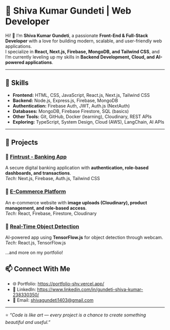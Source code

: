 # 🌟 Shiva Kumar Gundeti | Web Developer  

Hi! 👋 I’m **Shiva Kumar Gundeti**, a passionate **Front-End & Full-Stack Developer** with a love for building modern, scalable, and user-friendly web applications.  
I specialize in **React, Next.js, Firebase, MongoDB, and Tailwind CSS**, and I’m currently leveling up my skills in **Backend Development, Cloud, and AI-powered applications**.  

---

## 🚀 Skills  
- **Frontend:** HTML, CSS, JavaScript, React.js, Next.js, Tailwind CSS  
- **Backend:** Node.js, Express.js, Firebase, MongoDB  
- **Authentication:** Firebase Auth, JWT, Auth.js (NextAuth)  
- **Databases:** MongoDB, Firebase Firestore, SQL (basics)  
- **Other Tools:** Git, GitHub, Docker (learning), Cloudinary, REST APIs  
- **Exploring:** TypeScript, System Design, Cloud (AWS), LangChain, AI APIs  

---

## 💼 Projects  

### 🔹 [Fintrust - Banking App](#)
A secure digital banking application with **authentication, role-based dashboards, and transactions**.  
*Tech:* Next.js, Firebase, Auth.js, Tailwind CSS  

### 🔹 [E-Commerce Platform](#)
An e-commerce website with **image uploads (Cloudinary), product management, and role-based access**.  
*Tech:* React, Firebase, Firestore, Cloudinary  

### 🔹 [Real-Time Object Detection](#)
AI-powered app using **TensorFlow.js** for object detection through webcam.  
*Tech:* React.js, TensorFlow.js  

…and more on my portfolio!  

## 📫 Connect With Me  
- 🌐 Portfolio: https://portfolio-shv.vercel.app/ 
- 💼 LinkedIn: https://www.linkedin.com/in/gundeti-shiva-kumar-238330350/  
- 📧 Email: shivagundeti1403@gmail.com

---

⭐️ *“Code is like art — every project is a chance to create something beautiful and useful.”*  
